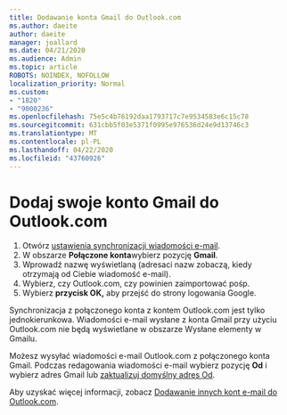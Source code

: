 ```yaml
---
title: Dodawanie konta Gmail do Outlook.com
ms.author: daeite
author: daeite
manager: joallard
ms.date: 04/21/2020
ms.audience: Admin
ms.topic: article
ROBOTS: NOINDEX, NOFOLLOW
localization_priority: Normal
ms.custom:
- "1820"
- "9000236"
ms.openlocfilehash: 75e5c4b76192daa1793717c7e9534583e6c15c78
ms.sourcegitcommit: 631cbb5f03e5371f0995e976536d24e9d13746c3
ms.translationtype: MT
ms.contentlocale: pl-PL
ms.lasthandoff: 04/22/2020
ms.locfileid: "43760926"
---
```

# <a name="add-your-gmail-account-to-outlookcom"></a>Dodaj swoje konto Gmail do Outlook.com

1. Otwórz [ustawienia synchronizacji wiadomości e-mail](https://go.microsoft.com/fwlink/?linkid=875264).
2. W obszarze **Połączone konta**wybierz pozycję **Gmail**.
3. Wprowadź nazwę wyświetlaną (adresaci nazw zobaczą, kiedy otrzymają od Ciebie wiadomość e-mail).
4. Wybierz, czy Outlook.com, czy powinien zaimportować pośp.
5. Wybierz **przycisk OK,** aby przejść do strony logowania Google.

Synchronizacja z połączonego konta z kontem Outlook.com jest tylko jednokierunkowa. Wiadomości e-mail wysłane z konta Gmail przy użyciu Outlook.com nie będą wyświetlane w obszarze Wysłane elementy w Gmailu.

Możesz wysyłać wiadomości e-mail Outlook.com z połączonego konta Gmail. Podczas redagowania wiadomości e-mail wybierz pozycję **Od** i wybierz adres Gmail lub [zaktualizuj domyślny adres Od](https://go.microsoft.com/fwlink/?linkid=875264).

Aby uzyskać więcej informacji, zobacz [Dodawanie innych kont e-mail do Outlook.com](https://support.office.com/article/c5224df4-5885-4e79-91ba-523aa743f0ba?wt.mc_id=Office_Outlook_com_Alchemy).